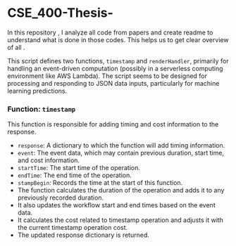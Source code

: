 # CSE_400-Thesis-
In this repository , I analyze all code from papers and create readme to understand what is done in those codes.
This helps us to get clear overview of all .

This script defines two functions, `timestamp` and `renderHandler`, primarily for handling an event-driven computation (possibly in a serverless computing environment like AWS Lambda). The script seems to be designed for processing and responding to JSON data inputs, particularly for machine learning predictions.

### Function: `timestamp`

This function is responsible for adding timing and cost information to the response.

- `response`: A dictionary to which the function will add timing information.
- `event`: The event data, which may contain previous duration, start time, and cost information.
- `startTime`: The start time of the operation.
- `endTime`: The end time of the operation.
- `stampBegin`: Records the time at the start of this function.
- The function calculates the duration of the operation and adds it to any previously recorded duration.
- It also updates the workflow start and end times based on the event data.
- It calculates the cost related to timestamp operation and adjusts it with the current timestamp operation cost.
- The updated response dictionary is returned.
